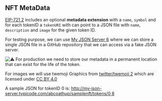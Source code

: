 ## NFT MetaData

[EIP-721 2](https://github.com/ethereum/EIPs/blob/master/EIPS/eip-721.md) includes an optional **metadata extension** with a `name`, `symbol` and for each tokenID a `tokenURI` with can point to a JSON file with `name`, `description` and `image` for the given token ID.

For testing purpose, we can use [My JSON Server 6](https://my-json-server.typicode.com/) where we can store a single JSON file in a GitHub repository that we can access via a fake JSON server.

![:warning:](https://sjc3.discourse-cdn.com/business6/images/emoji/twitter/warning.png?v=9) For production we need to store our metadata in a permanent location that can exist for the life of the token.

For images we will use twemoji Graphics from [twitter/twemoji 2](https://github.com/twitter/twemoji) which are licensed under [CC BY 4.0](https://creativecommons.org/licenses/by/4.0/)

A sample JSON for tokenID 0 is:
[http://my-json-server.typicode.com/abcoathup/samplenft/tokens/0 8](http://my-json-server.typicode.com/abcoathup/samplenft/tokens/0)
